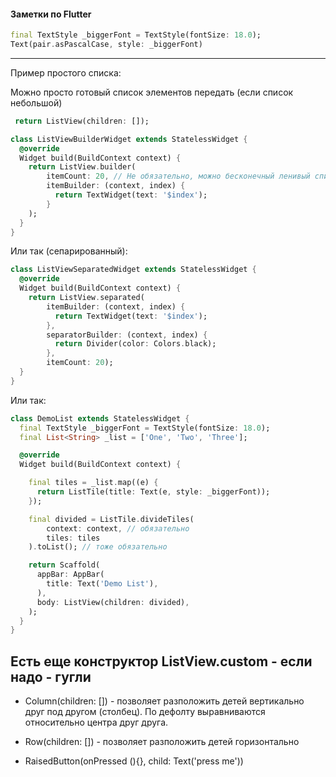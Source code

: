 ﻿#### Заметки по Flutter

```Dart
final TextStyle _biggerFont = TextStyle(fontSize: 18.0);
Text(pair.asPascalCase, style: _biggerFont)
```
------------------
Пример простого списка:

Можно просто готовый список элементов передать (если список небольшой)
```Dart
 return ListView(children: []);
```
```Dart
class ListViewBuilderWidget extends StatelessWidget {
  @override
  Widget build(BuildContext context) {
    return ListView.builder(
        itemCount: 20, // Не обязательно, можно бесконечный ленивый список
        itemBuilder: (context, index) {
          return TextWidget(text: '$index');
        }
    );
  }
}
```
Или так (сепарированный):
```Dart
class ListViewSeparatedWidget extends StatelessWidget {
  @override
  Widget build(BuildContext context) {
    return ListView.separated(
        itemBuilder: (context, index) {
          return TextWidget(text: '$index');
        },
        separatorBuilder: (context, index) {
          return Divider(color: Colors.black);
        },
        itemCount: 20);
  }
}
```
Или так:
```Dart
class DemoList extends StatelessWidget {
  final TextStyle _biggerFont = TextStyle(fontSize: 18.0);
  final List<String> _list = ['One', 'Two', 'Three'];

  @override
  Widget build(BuildContext context) {

    final tiles = _list.map((e) {
      return ListTile(title: Text(e, style: _biggerFont));
    });

    final divided = ListTile.divideTiles(
        context: context, // обязательно
        tiles: tiles
    ).toList(); // тоже обязательно

    return Scaffold(
      appBar: AppBar(
        title: Text('Demo List'),
      ),
      body: ListView(children: divided),
    );
  }
}
```
Есть еще конструктор ListView.custom - если надо - гугли
------------------

* Column(children: <Widget>[]) - позволяет разположить детей вертикально друг под другом (столбец). По дефолту выравниваются относительно центра друг друга.
* Row(children: <Widget>[]) - позволяет разположить детей горизонтально

* RaisedButton(onPressed (){}, child: Text('press me'))